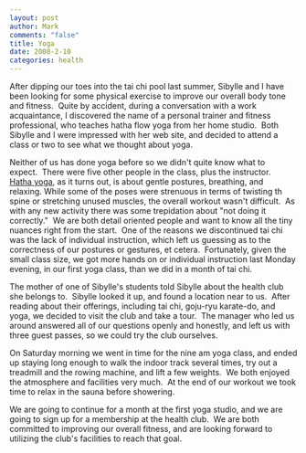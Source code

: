 ```yaml
--- 
layout: post
author: Mark
comments: "false"
title: Yoga
date: 2008-2-10
categories: health
---
```

After dipping our toes into the tai chi pool last summer, Sibylle and I have been looking for some physical exercise to improve our overall body tone and fitness.  Quite by accident, during a conversation with a work acquaintance, I discovered the name of a personal trainer and fitness professional, who teaches hatha flow yoga from her home studio.  Both Sibylle and I were impressed with her web site, and decided to attend a class or two to see what we thought about yoga.

Neither of us has done yoga before so we didn't quite know what to expect.  There were five other people in the class, plus the instructor.  <a href="http://en.wikipedia.org/wiki/Hatha_yoga" title="Wikipedia - Hatha Yoga">Hatha yoga</a>, as it turns out, is about gentle postures, breathing, and relaxing. While some of the poses were strenuous in terms of twisting th spine or stretching unused muscles, the overall workout wasn't difficult.  As with any new activity there was some trepidation about "not doing it correctly."  We are both detail oriented people and want to know all the tiny nuances right from the start.  One of the reasons we discontinued tai chi was the lack of individual instruction, which left us guessing as to the correctness of our postures or gestures, et cetera.  Fortunately, given the small class size, we got more hands on or individual instruction last Monday evening, in our first yoga class, than we did in a month of tai chi.

The mother of one of Sibylle's students told Sibylle about the health club she belongs to.  Sibylle looked it up, and found a location near to us.  After reading about their offerings, including tai chi, goju-ryu karate-do, and yoga, we decided to visit the club and take a tour.  The manager who led us around answered all of our questions openly and honestly, and left us with three guest passes, so we could try the club ourselves.

On Saturday morning we went in time for the nine am yoga class, and ended up staying long enough to walk the indoor track several times, try out a treadmill and the rowing machine, and lift a few weights.  We both enjoyed the atmosphere and facilities very much.  At the end of our workout we took time to relax in the sauna before showering.

We are going to continue for a month at the first yoga studio, and we are going to sign up for a membership at the health club.  We are both committed to improving our overall fitness, and are looking forward to utilizing the club's facilities to reach that goal.
